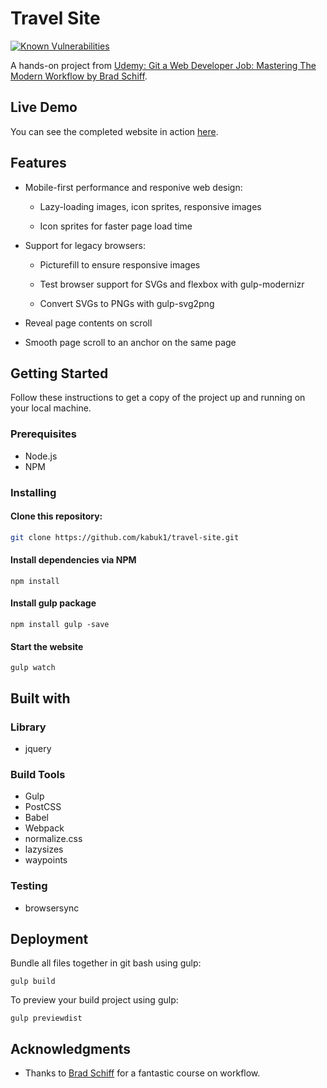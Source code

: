 # Travel Site

[![Known Vulnerabilities](https://snyk.io/test/github/kabuk1/travel-site/badge.svg?targetFile=package.json)](https://snyk.io/test/github/kabuk1/travel-site?targetFile=package.json)

A hands-on project from [Udemy: Git a Web Developer Job: Mastering The Modern Workflow by Brad Schiff](https://www.udemy.com/git-a-web-developer-job-mastering-the-modern-workflow/).

## Live Demo

You can see the completed website in action [here](https://kabuk1.github.io/travel-site/).

## Features

* Mobile-first performance and responive web design:

  * Lazy-loading images, icon sprites, responsive images
  
  * Icon sprites for faster page load time

* Support for legacy browsers:

  * Picturefill to ensure responsive images

  * Test browser support for SVGs and flexbox with gulp-modernizr

  * Convert SVGs to PNGs with gulp-svg2png

* Reveal page contents on scroll

* Smooth page scroll to an anchor on the same page

## Getting Started
Follow these instructions to get a copy of the project up and running on your local machine. 

### Prerequisites

* Node.js
* NPM

### Installing

#### Clone this repository:

```sh
git clone https://github.com/kabuk1/travel-site.git
```

#### Install dependencies via NPM
```
npm install
```

#### Install gulp package 
```
npm install gulp -save
```

#### Start the website
```
gulp watch
```

## Built with

### Library

* jquery

### Build Tools

* Gulp
* PostCSS
* Babel
* Webpack
* normalize.css
* lazysizes
* waypoints

### Testing

* browsersync

## Deployment

Bundle all files together in git bash using gulp:

```
gulp build
```
To preview your build project using gulp:

```
gulp previewdist
```

## Acknowledgments

* Thanks to [Brad Schiff](https://github.com/LearnWebCode) for a fantastic course on workflow. 


